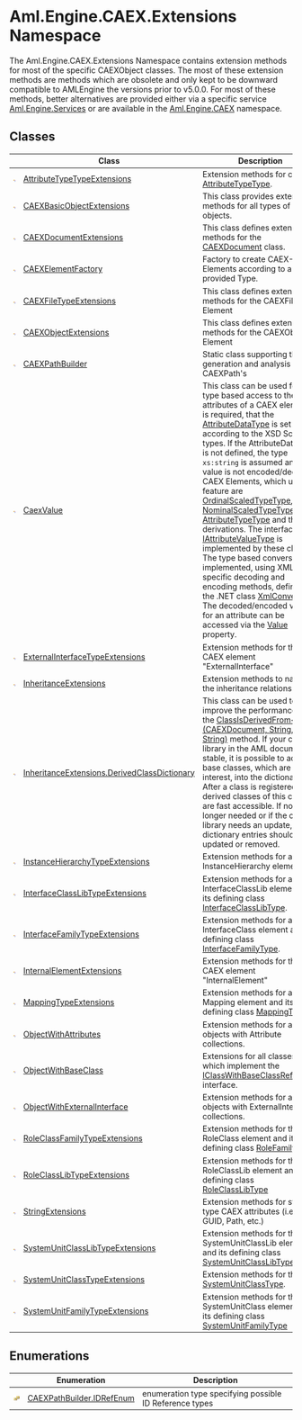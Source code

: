 Aml.Engine.CAEX.Extensions Namespace
====================================
The Aml.Engine.CAEX.Extensions Namespace contains extension methods for most of the specific CAEXObject classes. The most of these extension methods are methods which are obsolete and only kept to be downward compatible to AMLEngine the versions prior to v5.0.0. For most of these methods, better alternatives are provided either via a specific service [Aml.Engine.Services][1] or are available in the [Aml.Engine.CAEX][2] namespace.


Classes
-------

                | Class                                              | Description                                                                                                                                                                                                                                                                                                                                                                                                                                                                                                                                                                                                                                                                                                                                                        
--------------- | -------------------------------------------------- | ------------------------------------------------------------------------------------------------------------------------------------------------------------------------------------------------------------------------------------------------------------------------------------------------------------------------------------------------------------------------------------------------------------------------------------------------------------------------------------------------------------------------------------------------------------------------------------------------------------------------------------------------------------------------------------------------------------------------------------------------------------------ 
![Public class] | [AttributeTypeTypeExtensions][3]                   | Extension methods for class [AttributeTypeType][4].                                                                                                                                                                                                                                                                                                                                                                                                                                                                                                                                                                                                                                                                                                                
![Public class] | [CAEXBasicObjectExtensions][5]                     | This class provides extension methods for all types of CAEX objects.                                                                                                                                                                                                                                                                                                                                                                                                                                                                                                                                                                                                                                                                                               
![Public class] | [CAEXDocumentExtensions][6]                        | This class defines extension methods for the [CAEXDocument][7] class.                                                                                                                                                                                                                                                                                                                                                                                                                                                                                                                                                                                                                                                                                              
![Public class] | [CAEXElementFactory][8]                            | Factory to create CAEX-Elements according to a provided Type.                                                                                                                                                                                                                                                                                                                                                                                                                                                                                                                                                                                                                                                                                                      
![Public class] | [CAEXFileTypeExtensions][9]                        | This class defines extension methods for the CAEXFile Element                                                                                                                                                                                                                                                                                                                                                                                                                                                                                                                                                                                                                                                                                                      
![Public class] | [CAEXObjectExtensions][10]                         | This class defines extension methods for the CAEXObject Element                                                                                                                                                                                                                                                                                                                                                                                                                                                                                                                                                                                                                                                                                                    
![Public class] | [CAEXPathBuilder][11]                              | Static class supporting the generation and analysis of CAEXPath's                                                                                                                                                                                                                                                                                                                                                                                                                                                                                                                                                                                                                                                                                                  
![Public class] | [CaexValue][12]                                    | This class can be used for a type based access to the value attributes of a CAEX element. It is required, that the [AttributeDataType][13] is set according to the XSD Schema types. If the AttributeDataType is not defined, the type `xs:string` is assumed and the value is not encoded/decoded. CAEX Elements, which use this feature are [OrdinalScaledTypeType][14], [NominalScaledTypeType][15] and [AttributeTypeType][4] and their derivations. The interface [IAttributeValueType][16] is implemented by these classes. The type based conversion is implemented, using XML specific decoding and encoding methods, defined in the .NET class [XmlConvert][17]. The decoded/encoded value for an attribute can be accessed via the [Value][18] property. 
![Public class] | [ExternalInterfaceTypeExtensions][19]              | Extension methods for the CAEX element "ExternalInterface"                                                                                                                                                                                                                                                                                                                                                                                                                                                                                                                                                                                                                                                                                                         
![Public class] | [InheritanceExtensions][20]                        | Extension methods to navigate the inheritance relations                                                                                                                                                                                                                                                                                                                                                                                                                                                                                                                                                                                                                                                                                                            
![Public class] | [InheritanceExtensions.DerivedClassDictionary][21] | This class can be used to improve the performance of the [ClassIsDerivedFrom&lt;T>(CAEXDocument, String, String)][22] method. If your class library in the AML document is stable, it is possible to add the base classes, which are of interest, into the dictionary. After a class is registered, all derived classes of this class are fast accessible. If not longer needed or if the class library needs an update, the dictionary entries should be updated or removed.                                                                                                                                                                                                                                                                                      
![Public class] | [InstanceHierarchyTypeExtensions][23]              | Extension methods for an InstanceHierarchy element                                                                                                                                                                                                                                                                                                                                                                                                                                                                                                                                                                                                                                                                                                                 
![Public class] | [InterfaceClassLibTypeExtensions][24]              | Extension methods for an InterfaceClassLib element and its defining class [InterfaceClassLibType][25].                                                                                                                                                                                                                                                                                                                                                                                                                                                                                                                                                                                                                                                             
![Public class] | [InterfaceFamilyTypeExtensions][26]                | Extension methods for an InterfaceClass element and its defining class [InterfaceFamilyType][27].                                                                                                                                                                                                                                                                                                                                                                                                                                                                                                                                                                                                                                                                  
![Public class] | [InternalElementExtensions][28]                    | Extension methods for the CAEX element "InternalElement"                                                                                                                                                                                                                                                                                                                                                                                                                                                                                                                                                                                                                                                                                                           
![Public class] | [MappingTypeExtensions][29]                        | Extension methods for an Mapping element and its defining class [MappingType][30].                                                                                                                                                                                                                                                                                                                                                                                                                                                                                                                                                                                                                                                                                 
![Public class] | [ObjectWithAttributes][31]                         | Extension methods for all objects with Attribute collections.                                                                                                                                                                                                                                                                                                                                                                                                                                                                                                                                                                                                                                                                                                      
![Public class] | [ObjectWithBaseClass][32]                          | Extensions for all classes which implement the [IClassWithBaseClassReference][33] interface.                                                                                                                                                                                                                                                                                                                                                                                                                                                                                                                                                                                                                                                                       
![Public class] | [ObjectWithExternalInterface][34]                  | Extension methods for all objects with ExternalInterface collections.                                                                                                                                                                                                                                                                                                                                                                                                                                                                                                                                                                                                                                                                                              
![Public class] | [RoleClassFamilyTypeExtensions][35]                | Extension methods for the RoleClass element and its defining class [RoleFamilyType][36].                                                                                                                                                                                                                                                                                                                                                                                                                                                                                                                                                                                                                                                                           
![Public class] | [RoleClassLibTypeExtensions][37]                   | Extension methods for the RoleClassLib element and its defining class [RoleClassLibType][38]                                                                                                                                                                                                                                                                                                                                                                                                                                                                                                                                                                                                                                                                       
![Public class] | [StringExtensions][39]                             | Extension methods for string type CAEX attributes (i.e. GUID, Path, etc.)                                                                                                                                                                                                                                                                                                                                                                                                                                                                                                                                                                                                                                                                                          
![Public class] | [SystemUnitClassLibTypeExtensions][40]             | Extension methods for the SystemUnitClassLib element and its defining class [SystemUnitClassLibType][41]                                                                                                                                                                                                                                                                                                                                                                                                                                                                                                                                                                                                                                                           
![Public class] | [SystemUnitClassTypeExtensions][42]                | Extension methods for the [SystemUnitClassType][43].                                                                                                                                                                                                                                                                                                                                                                                                                                                                                                                                                                                                                                                                                                               
![Public class] | [SystemUnitFamilyTypeExtensions][44]               | Extension methods for the SystemUnitClass element and its defining class [SystemUnitFamilyType][45]                                                                                                                                                                                                                                                                                                                                                                                                                                                                                                                                                                                                                                                                


Enumerations
------------

                      | Enumeration                     | Description                                             
--------------------- | ------------------------------- | ------------------------------------------------------- 
![Public enumeration] | [CAEXPathBuilder.IDRefEnum][46] | enumeration type specifying possible ID Reference types 

[1]: ../Aml.Engine.Services/README.md
[2]: ../Aml.Engine.CAEX/README.md
[3]: AttributeTypeTypeExtensions/README.md
[4]: ../Aml.Engine.CAEX/AttributeTypeType/README.md
[5]: CAEXBasicObjectExtensions/README.md
[6]: CAEXDocumentExtensions/README.md
[7]: ../Aml.Engine.CAEX/CAEXDocument/README.md
[8]: CAEXElementFactory/README.md
[9]: CAEXFileTypeExtensions/README.md
[10]: CAEXObjectExtensions/README.md
[11]: CAEXPathBuilder/README.md
[12]: CaexValue/README.md
[13]: ../Aml.Engine.CAEX/AttributeTypeType/AttributeDataType.md
[14]: ../Aml.Engine.CAEX/OrdinalScaledTypeType/README.md
[15]: ../Aml.Engine.CAEX/NominalScaledTypeType/README.md
[16]: ../Aml.Engine.CAEX/IAttributeValueType/README.md
[17]: https://docs.microsoft.com/dotnet/api/system.xml.xmlconvert
[18]: CaexValue/Value.md
[19]: ExternalInterfaceTypeExtensions/README.md
[20]: InheritanceExtensions/README.md
[21]: InheritanceExtensions_DerivedClassDictionary/README.md
[22]: InheritanceExtensions/ClassIsDerivedFrom__1.md
[23]: InstanceHierarchyTypeExtensions/README.md
[24]: InterfaceClassLibTypeExtensions/README.md
[25]: ../Aml.Engine.CAEX/InterfaceClassLibType/README.md
[26]: InterfaceFamilyTypeExtensions/README.md
[27]: ../Aml.Engine.CAEX/InterfaceFamilyType/README.md
[28]: InternalElementExtensions/README.md
[29]: MappingTypeExtensions/README.md
[30]: ../Aml.Engine.CAEX/MappingType/README.md
[31]: ObjectWithAttributes/README.md
[32]: ObjectWithBaseClass/README.md
[33]: ../Aml.Engine.CAEX/IClassWithBaseClassReference/README.md
[34]: ObjectWithExternalInterface/README.md
[35]: RoleClassFamilyTypeExtensions/README.md
[36]: ../Aml.Engine.CAEX/RoleFamilyType/README.md
[37]: RoleClassLibTypeExtensions/README.md
[38]: ../Aml.Engine.CAEX/RoleClassLibType/README.md
[39]: StringExtensions/README.md
[40]: SystemUnitClassLibTypeExtensions/README.md
[41]: ../Aml.Engine.CAEX/SystemUnitClassLibType/README.md
[42]: SystemUnitClassTypeExtensions/README.md
[43]: ../Aml.Engine.CAEX/SystemUnitClassType/README.md
[44]: SystemUnitFamilyTypeExtensions/README.md
[45]: ../Aml.Engine.CAEX/SystemUnitFamilyType/README.md
[46]: CAEXPathBuilder_IDRefEnum/README.md
[47]: https://www.automationml.org
[48]: ../icons/logoShade.png
[Public class]: ../icons/pubclass.gif "Public class"
[Public enumeration]: ../icons/pubenumeration.gif "Public enumeration"